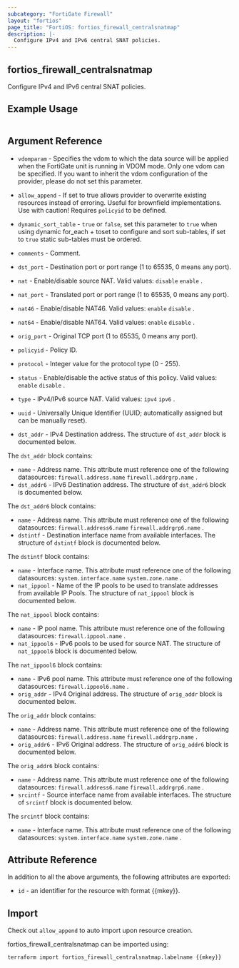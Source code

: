 ```yaml
---
subcategory: "FortiGate Firewall"
layout: "fortios"
page_title: "FortiOS: fortios_firewall_centralsnatmap"
description: |-
  Configure IPv4 and IPv6 central SNAT policies.
---
```


## fortios_firewall_centralsnatmap
Configure IPv4 and IPv6 central SNAT policies.

## Example Usage

```hcl

```

## Argument Reference
* `vdomparam` - Specifies the vdom to which the data source will be applied when the FortiGate unit is running in VDOM mode. Only one vdom can be specified. If you want to inherit the vdom configuration of the provider, please do not set this parameter.
* `allow_append` - If set to true allows provider to overwrite existing resources instead of erroring. Useful for brownfield implementations. Use with caution! Requires `policyid` to be defined.
* `dynamic_sort_table` - `true` or `false`, set this parameter to `true` when using dynamic for_each + toset to configure and sort sub-tables, if set to `true` static sub-tables must be ordered.

* `comments` - Comment.
* `dst_port` - Destination port or port range (1 to 65535, 0 means any port).
* `nat` - Enable/disable source NAT. Valid values: `disable` `enable` .
* `nat_port` - Translated port or port range (1 to 65535, 0 means any port).
* `nat46` - Enable/disable NAT46. Valid values: `enable` `disable` .
* `nat64` - Enable/disable NAT64. Valid values: `enable` `disable` .
* `orig_port` - Original TCP port (1 to 65535, 0 means any port).
* `policyid` - Policy ID.
* `protocol` - Integer value for the protocol type (0 - 255).
* `status` - Enable/disable the active status of this policy. Valid values: `enable` `disable` .
* `type` - IPv4/IPv6 source NAT. Valid values: `ipv4` `ipv6` .
* `uuid` - Universally Unique Identifier (UUID; automatically assigned but can be manually reset).
* `dst_addr` - IPv4 Destination address. The structure of `dst_addr` block is documented below.

The `dst_addr` block contains:

* `name` - Address name. This attribute must reference one of the following datasources: `firewall.address.name` `firewall.addrgrp.name` .
* `dst_addr6` - IPv6 Destination address. The structure of `dst_addr6` block is documented below.

The `dst_addr6` block contains:

* `name` - Address name. This attribute must reference one of the following datasources: `firewall.address6.name` `firewall.addrgrp6.name` .
* `dstintf` - Destination interface name from available interfaces. The structure of `dstintf` block is documented below.

The `dstintf` block contains:

* `name` - Interface name. This attribute must reference one of the following datasources: `system.interface.name` `system.zone.name` .
* `nat_ippool` - Name of the IP pools to be used to translate addresses from available IP Pools. The structure of `nat_ippool` block is documented below.

The `nat_ippool` block contains:

* `name` - IP pool name. This attribute must reference one of the following datasources: `firewall.ippool.name` .
* `nat_ippool6` - IPv6 pools to be used for source NAT. The structure of `nat_ippool6` block is documented below.

The `nat_ippool6` block contains:

* `name` - IPv6 pool name. This attribute must reference one of the following datasources: `firewall.ippool6.name` .
* `orig_addr` - IPv4 Original address. The structure of `orig_addr` block is documented below.

The `orig_addr` block contains:

* `name` - Address name. This attribute must reference one of the following datasources: `firewall.address.name` `firewall.addrgrp.name` .
* `orig_addr6` - IPv6 Original address. The structure of `orig_addr6` block is documented below.

The `orig_addr6` block contains:

* `name` - Address name. This attribute must reference one of the following datasources: `firewall.address6.name` `firewall.addrgrp6.name` .
* `srcintf` - Source interface name from available interfaces. The structure of `srcintf` block is documented below.

The `srcintf` block contains:

* `name` - Interface name. This attribute must reference one of the following datasources: `system.interface.name` `system.zone.name` .

## Attribute Reference

In addition to all the above arguments, the following attributes are exported:
* `id` - an identifier for the resource with format {{mkey}}.

## Import

Check out `allow_append` to auto import upon resource creation.

fortios_firewall_centralsnatmap can be imported using:
```sh
terraform import fortios_firewall_centralsnatmap.labelname {{mkey}}
```
